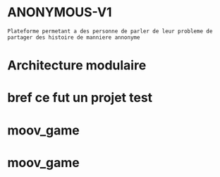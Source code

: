 # ANONYMOUS-V1
`Plateforme permetant a des personne de parler de leur probleme de partager des histoire de manniere annonyme`
# Architecture modulaire

# bref ce fut un projet test
# moov_game
# moov_game
